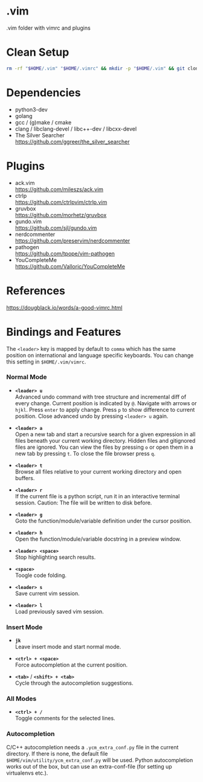 # .vim
.vim folder with vimrc and plugins

# Clean Setup
```bash
rm -rf "$HOME/.vim" "$HOME/.vimrc" && mkdir -p "$HOME/.vim" && git clone git@github.com:image357/.vim.git "$HOME/.vim" || git clone https://github.com/image357/.vim.git "$HOME/.vim" && bash "$HOME/.vim/setup.sh"
```

# Dependencies
* python3-dev
* golang
* gcc / (g)make / cmake
* clang / libclang-devel / libc++-dev / libcxx-devel
* The Silver Searcher  
  https://github.com/ggreer/the_silver_searcher

# Plugins
* ack.vim  
  https://github.com/mileszs/ack.vim
* ctrlp  
  https://github.com/ctrlpvim/ctrlp.vim
* gruvbox  
  https://github.com/morhetz/gruvbox
* gundo.vim  
  https://github.com/sjl/gundo.vim
* nerdcommenter  
  https://github.com/preservim/nerdcommenter
* pathogen  
  https://github.com/tpope/vim-pathogen
* YouCompleteMe  
  https://github.com/Valloric/YouCompleteMe

# References
https://dougblack.io/words/a-good-vimrc.html

# Bindings and Features
The `<leader>` key is mapped by default to `comma` which has the same position on international and language specific keyboards.
You can change this setting in `$HOME/.vim/vimrc`.

### Normal Mode
* **`<leader> u`**  
  Advanced undo command with tree structure and incremental diff of every change. Current position is indicated by `@`.
  Navigate with arrows or `hjkl`. Press `enter` to apply change. Press `p` to show difference to current position.
  Close advanced undo by pressing `<leader> u` again.
  
* **`<leader> a`**  
  Open a new tab and start a recursive search for a given expression in all files beneath your current working directory.
  Hidden files and gitignored files are ignored.
  You can view the files by pressing `o` or open them in a new tab by pressing `t`. To close the file browser press `q`.
  
* **`<leader> t`**  
  Browse all files relative to your current working directory and open buffers.
  
* **`<leader> r`**  
  If the current file is a python script, run it in an interactive terminal session.
  Caution: The file will be written to disk before.
  
* **`<leader> g`**  
  Goto the function/module/variable definition under the cursor position.
  
* **`<leader> h`**  
  Open the function/module/variable docstring in a preview window.
  
* **`<leader> <space>`**  
  Stop highlighting search results.
  
* **`<space>`**  
  Toogle code folding.
  
* **`<leader> s`**  
  Save current vim session.
  
* **`<leader> l`**  
  Load previously saved vim session.
  
### Insert Mode
* **`jk`**  
  Leave insert mode and start normal mode.
  
* **`<ctrl> + <space>`**  
  Force autocompletion at the current position.
  
* **`<tab>`** / **`<shift> + <tab>`**  
  Cycle through the autocompletion suggestions.

### All Modes
* **`<ctrl> + /`**  
  Toggle comments for the selected lines.
  
### Autocompletion
C/C++ autocompletion needs a `.ycm_extra_conf.py` file in the current directory. If there is none, the default file `$HOME/vim/utility/ycm_extra_conf.py` will be used. Python autocompletion works out of the box, but can use an extra-conf-file (for setting up virtualenvs etc.).
